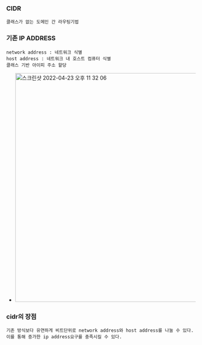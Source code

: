 ### CIDR
```
클래스가 없는 도메인 간 라우팅기법
```

### 기존 IP ADDRESS
```
network address : 네트워크 식별
host address : 네트워크 내 호스트 컴퓨터 식별
클래스 기반 아이피 주소 할당
```
- <img width="608" alt="스크린샷 2022-04-23 오후 11 32 06" src="https://user-images.githubusercontent.com/62214428/164910386-a3bc8494-0bbf-4662-bac6-71472360bc8e.png">

### cidr의 장점
```
기존 방식보다 유연하게 비트단위로 network address와 host address를 나눌 수 있다.
이를 통해 증가한 ip address요구를 충족시킬 수 있다.
```
